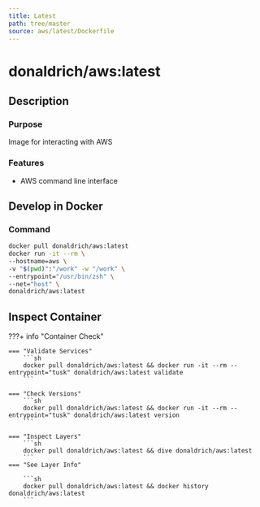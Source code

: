 ```yaml
---
title: Latest
path: tree/master
source: aws/latest/Dockerfile
---
```


# donaldrich/aws:latest

## Description

### Purpose

Image for interacting with AWS

### Features

- AWS command line interface

## Develop in Docker

### Command

```sh
docker pull donaldrich/aws:latest
docker run -it --rm \
--hostname=aws \
-v "$(pwd)":"/work" -w "/work" \
--entrypoint="/usr/bin/zsh" \
--net="host" \
donaldrich/aws:latest
```

## Inspect Container

???+ info "Container Check"

    === "Validate Services"
        ```sh
        docker pull donaldrich/aws:latest && docker run -it --rm --entrypoint="tusk" donaldrich/aws:latest validate
        ```

    === "Check Versions"
        ```sh
        docker pull donaldrich/aws:latest && docker run -it --rm --entrypoint="tusk" donaldrich/aws:latest version
        ```

    === "Inspect Layers"
        ```sh
        docker pull donaldrich/aws:latest && dive donaldrich/aws:latest
        ```
    === "See Layer Info"

        ```sh
        docker pull donaldrich/aws:latest && docker history donaldrich/aws:latest
        ```
